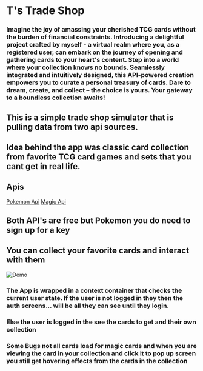 # T's Trade Shop

### Imagine the joy of amassing your cherished TCG cards without the burden of financial constraints. Introducing a delightful project crafted by myself - a virtual realm where you, as a registered user, can embark on the journey of opening and gathering cards to your heart's content. Step into a world where your collection knows no bounds. Seamlessly integrated and intuitively designed, this API-powered creation empowers you to curate a personal treasury of cards. Dare to dream, create, and collect – the choice is yours. Your gateway to a boundless collection awaits!


## This is a simple trade shop simulator that is pulling data from two api sources. 
## Idea behind the app was classic card collection from favorite TCG card games and sets that you cant get in real life.

## Apis
[Pokemon Api](https://pokemontcg.io/)
[Magic Api](https://docs.magicthegathering.io/)
## Both API's are free but Pokemon you do need to sign up for a key

## You can collect your favorite cards and interact with them

![Demo](demo/Demo.gif)


### The App is wrapped in a context container that checks the current user state. If the user is not logged in they then the auth screens... will be all they can see until they login. 

### Else the user is logged in the see the cards to get and their own collection

### **Some Bugs** not all cards load for magic cards and when you are viewing the card in your collection and click it to pop up screen you still get hovering effects from the cards in the collection
